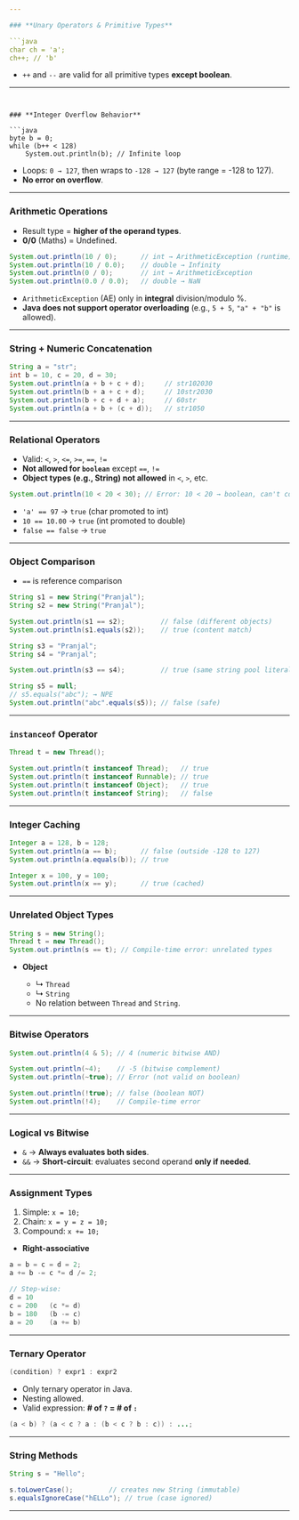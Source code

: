 ```yaml
---

### **Unary Operators & Primitive Types**

```java
char ch = 'a';
ch++; // 'b'
```

* `++` and `--` are valid for all primitive types **except boolean**.

---
```


### **Integer Overflow Behavior**

```java
byte b = 0;
while (b++ < 128)
    System.out.println(b); // Infinite loop
```

* Loops: `0 → 127`, then wraps to `-128 → 127` (byte range = -128 to 127).
* **No error on overflow**.

---

### **Arithmetic Operations**

* Result type = **higher of the operand types**.
* **0/0** (Maths) = Undefined.

```java
System.out.println(10 / 0);      // int → ArithmeticException (runtime)
System.out.println(10 / 0.0);    // double → Infinity
System.out.println(0 / 0);       // int → ArithmeticException
System.out.println(0.0 / 0.0);   // double → NaN
```

* `ArithmeticException` (AE) only in **integral** division/modulo %.
* **Java does not support operator overloading** (e.g., `5 + 5`, `"a" + "b"` is allowed).

---

### **String + Numeric Concatenation**

```java
String a = "str";
int b = 10, c = 20, d = 30;
System.out.println(a + b + c + d);     // str102030
System.out.println(b + a + c + d);     // 10str2030
System.out.println(b + c + d + a);     // 60str
System.out.println(a + b + (c + d));   // str1050
```

---

### **Relational Operators**

* Valid: `<`, `>`, `<=`, `>=`, `==`, `!=`
* **Not allowed for `boolean`** except `==`, `!=`
* **Object types (e.g., String) not allowed** in `<`, `>`, etc.

```java
System.out.println(10 < 20 < 30); // Error: 10 < 20 → boolean, can't compare with 30, so nesting not allowed
```

* `'a' == 97` → `true` (char promoted to int)
* `10 == 10.00` → `true` (int promoted to double)
* `false == false` → `true`

---

### **Object Comparison**
 
* `==` is reference comparison 
```java
String s1 = new String("Pranjal");
String s2 = new String("Pranjal");

System.out.println(s1 == s2);         // false (different objects)
System.out.println(s1.equals(s2));    // true (content match)

String s3 = "Pranjal";
String s4 = "Pranjal";

System.out.println(s3 == s4);         // true (same string pool literal)

String s5 = null;
// s5.equals("abc"); → NPE
System.out.println("abc".equals(s5)); // false (safe)
```

---

### **`instanceof` Operator**

```java
Thread t = new Thread();

System.out.println(t instanceof Thread);   // true  
System.out.println(t instanceof Runnable); // true  
System.out.println(t instanceof Object);   // true  
System.out.println(t instanceof String);   // false
```

---

### **Integer Caching**

```java
Integer a = 128, b = 128;
System.out.println(a == b);      // false (outside -128 to 127)
System.out.println(a.equals(b)); // true

Integer x = 100, y = 100;
System.out.println(x == y);      // true (cached)
```

---

### **Unrelated Object Types**

```java
String s = new String();
Thread t = new Thread();
System.out.println(s == t); // Compile-time error: unrelated types
```

* **Object**

  * ↳ `Thread`
  * ↳ `String`
  * No relation between `Thread` and `String`.

---

### **Bitwise Operators**

```java
System.out.println(4 & 5); // 4 (numeric bitwise AND)

System.out.println(~4);    // -5 (bitwise complement)
System.out.println(~true); // Error (not valid on boolean)

System.out.println(!true); // false (boolean NOT)
System.out.println(!4);    // Compile-time error
```

---

### **Logical vs Bitwise**

* `&` → **Always evaluates both sides**.
* `&&` → **Short-circuit**: evaluates second operand **only if needed**.

---

### **Assignment Types**

1. Simple: `x = 10;`
2. Chain: `x = y = z = 10;`
3. Compound: `x += 10;`

* **Right-associative**

```java
a = b = c = d = 2;
a += b -= c *= d /= 2;

// Step-wise:
d = 10
c = 200   (c *= d)
b = 180   (b -= c)
a = 20    (a += b)
```

---

### **Ternary Operator**

```java
(condition) ? expr1 : expr2
```

* Only ternary operator in Java.
* Nesting allowed.
* Valid expression: **# of `?` = # of `:`**

```java
(a < b) ? (a < c ? a : (b < c ? b : c)) : ...;
```

---

### **String Methods**

```java
String s = "Hello";

s.toLowerCase();         // creates new String (immutable)
s.equalsIgnoreCase("hELLo"); // true (case ignored)
```

---

